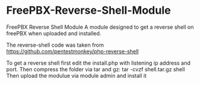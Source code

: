 # FreePBX-Reverse-Shell-Module
FreePBX Reverse Shell Module
A module designed to get a reverse shell on freePBX when uploaded and installed.

The reverse-shell code was taken from https://github.com/pentestmonkey/php-reverse-shell

To get a reverse shell first edit the install.php with listening ip address and port. 
Then compress the folder via tar and gz:
tar -cvzf shell.tar.gz shell
Then upload the modulue via module admin and install it
